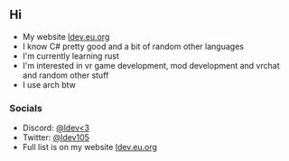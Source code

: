 ## Hi
* My website [ldev.eu.org](https://ldev.eu.org/)
* I know C# pretty good and a bit of random other languages
* I'm currently learning rust
* I'm interested in vr game development, mod development and vrchat and random other stuff
* I use arch btw
### Socials
* Discord: [@ldev<3](https://ldev.eu.org/socials/discord)
* Twitter: [@ldev105](https://ldev.eu.org/socials/twitter)
* Full list is on my website [ldev.eu.org](https://ldev.eu.org/)
